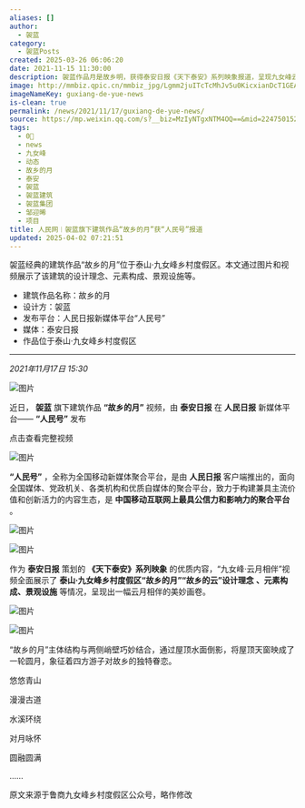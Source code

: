 ```yaml
---
aliases: []
author:
  - 袈蓝
category:
  - 袈蓝Posts
created: 2025-03-26 06:06:20
date: 2021-11-15 11:30:00
description: 袈蓝作品月是故乡明，获得泰安日报《天下泰安》系列映象报道，呈现九女峰云月相伴的美妙画卷。
image: http://mmbiz.qpic.cn/mmbiz_jpg/Lgmm2juITcTcMhJv5u0KicxianDcT1GEAnYJmRP6J1Hicjx5Rp9wynL5UR7wIjxvW45ibRiaSkibNbjQ9ajM7IvTuvFQ/0?wx_fmt=jpeg
imageNameKey: guxiang-de-yue-news
is-clean: true
permalink: /news/2021/11/17/guxiang-de-yue-news/
source: https://mp.weixin.qq.com/s?__biz=MzIyNTgxNTM4OQ==&mid=2247501521&idx=1&sn=1e92398a50a07de5564c152e182783bf&chksm=e87b78e3df0cf1f56345f067990827571d00e36b8d978f0f1152a8ae65e2816a6f4bf6150797&scene=126&sessionid=1742967487#rd
tags:
  - 0🌲
  - news
  - 九女峰
  - 动态
  - 故乡的月
  - 泰安
  - 袈蓝
  - 袈蓝建筑
  - 袈蓝集团
  - 邹迎晞
  - 项目
title: 人民网︱袈蓝旗下建筑作品“故乡的月”获“人民号”报道
updated: 2025-04-02 07:21:51
---
```


袈蓝经典的建筑作品“故乡的月”位于泰山·九女峰乡村度假区。本文通过图片和视频展示了该建筑的设计理念、元素构成、景观设施等。

<!--more-->
- 建筑作品名称：故乡的月
- 设计方：袈蓝
- 发布平台：人民日报新媒体平台“人民号”
- 媒体：泰安日报
- 作品位于泰山·九女峰乡村度假区

---

*2021年11月17日 15:30*


![图片](https://mmbiz.qpic.cn/mmbiz_png/Lgmm2juITcTcMhJv5u0KicxianDcT1GEAn2L2KOWbXIExJJdawo4tWFbB2dX7Ga8ibfWlA8B4fGgREphm9Sreh2Kw/640?wx_fmt=png&tp=webp&wxfrom=5&wx_lazy=1&wx_co=1)

  

近日， **袈蓝** 旗下建筑作品 **“故乡的月”** 视频，由 **泰安日报** 在 **人民日报** 新媒体平台—— **“人民号”** 发布

  

点击查看完整视频

![图片](https://mmbiz.qpic.cn/mmbiz_png/Lgmm2juITcTcMhJv5u0KicxianDcT1GEAn8xGFkQrjl5nTBCMCDUe8YUExBUCqet1icCjdWLQ60v6rucw23UnjloA/640?wx_fmt=png&tp=webp&wxfrom=5&wx_lazy=1&wx_co=1)

  

**“人民号”** ，全称为全国移动新媒体聚合平台，是由 **人民日报** 客户端推出的，面向全国媒体、党政机关、各类机构和优质自媒体的聚合平台，致力于构建兼具主流价值和创新活力的内容生态，是 **中国移动互联网上最具公信力和影响力的聚合平台** 。

  

![图片](https://mmbiz.qpic.cn/mmbiz_jpg/Lgmm2juITcTcMhJv5u0KicxianDcT1GEAnfpwUfRj6mD3WW3J3JkVrGRazeO4EdGJBBKoicvQEymOZdicDlGibIGXwg/640?wx_fmt=jpeg&tp=webp&wxfrom=5&wx_lazy=1&wx_co=1)

![图片](https://mmbiz.qpic.cn/mmbiz_jpg/Lgmm2juITcTcMhJv5u0KicxianDcT1GEAn2ic4JMjeeD44XYFqgPIO0iaNhnibbMgK2mDgC9nqjKA9QNM2tlqzAYZSA/640?wx_fmt=jpeg&tp=webp&wxfrom=5&wx_lazy=1&wx_co=1)

  

作为 **泰安日报** 策划的 **《天下泰安》系列映象** 的优质内容，“九女峰·云月相伴”视频全面展示了 **泰山·九女峰乡村度假区“故乡的月”“故乡的云”设计理念** **、元素构成、景观设施** 等情况，呈现出一幅云月相伴的美妙画卷。  

  

![图片](https://mmbiz.qpic.cn/mmbiz_jpg/Lgmm2juITcTcMhJv5u0KicxianDcT1GEAn2AKZfxHcRCKcO4zK0T6cMInZFTQHlNDkEAtdZlrHEZSWRvocK2WsFg/640?wx_fmt=jpeg&tp=webp&wxfrom=5&wx_lazy=1&wx_co=1)

![图片](https://mmbiz.qpic.cn/mmbiz_jpg/vvJNibxLAvYpVtDpUswghlr5pw59cdgfDwAicicDibe4EibEtpEZoSUiaNbUCokQ9YJAUyy4BOfFp61yjRia0TojpbiaoQ/640?wx_fmt=jpeg&tp=webp&wxfrom=5&wx_lazy=1&wx_co=1)

  

“故乡的月”主体结构与两侧峭壁巧妙结合，通过屋顶水面倒影，将屋顶天窗映成了一轮圆月，象征着四方游子对故乡的独特眷恋。

  

悠悠青山

漫漫古道

水溪环绕

对月咏怀  

圆融圆满

……

  

  

原文来源于鲁商九女峰乡村度假区公众号，略作修改